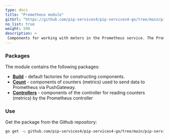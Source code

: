 ```yaml
---
type: docs
title: "Prometheus module"
gitUrl: "https://github.com/pip-services4/pip-services4-go/tree/main/pip-services4-prometheus-go"
no_list: true
weight: 500
description: > 
 Components for working with meters in the Prometheus service. The PrometheusCounters and PrometheusMetricsController components allow you to work both, in client mode through PushGateway and as a service.
---
```


### Packages

The module contains the following packages:
- [**Build**](build) - default factories for constructing components.
- [**Count**](count) - components of counters (metrics) used to send data to Prometheus via PushGateway.
- [**Controllers**](controllers) - components of the controller for reading counters (metrics) by the Prometheus controller


### Use
Get the package from the Github repository:
```bash
go get -u github.com/pip-services4/pip-services4-go/tree/main/pip-services4-prometheus-go@latest
``````


